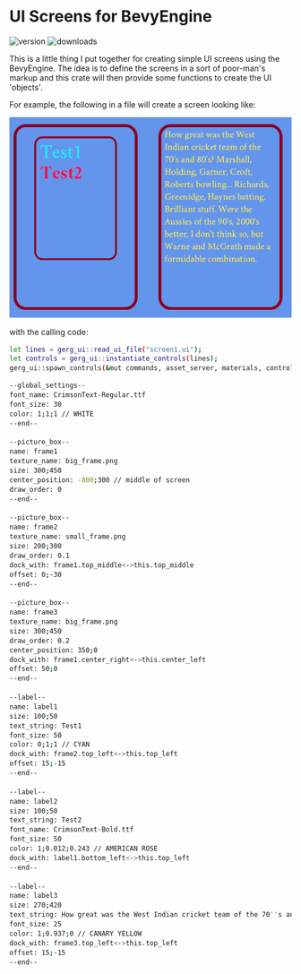 # UI Screens for BevyEngine

![version](https://img.shields.io/crates/v/gerg_ui)
![downloads](https://img.shields.io/crates/d/gerg_ui)

This is a little thing I put together for creating simple UI screens using the BevyEngine.
The idea is to define the screens in a sort of poor-man's markup and this crate will then
provide some functions to create the UI 'objects'.

For example, the following in a file will create a screen looking like:

![](Capture.PNG)

with the calling code:
```sh
let lines = gerg_ui::read_ui_file("screen1.ui");
let controls = gerg_ui::instantiate_controls(lines);
gerg_ui::spawn_controls(&mut commands, asset_server, materials, controls);
```

```sh
--global_settings--
font_name: CrimsonText-Regular.ttf
font_size: 30
color: 1;1;1 // WHITE
--end--

--picture_box--
name: frame1
texture_name: big_frame.png
size: 300;450
center_position: -800;300 // middle of screen
draw_order: 0
--end--

--picture_box--
name: frame2
texture_name: small_frame.png
size: 200;300
draw_order: 0.1
dock_with: frame1.top_middle<->this.top_middle
offset: 0;-30
--end--

--picture_box--
name: frame3
texture_name: big_frame.png
size: 300;450
draw_order: 0.2
center_position: 350;0
dock_with: frame1.center_right<->this.center_left
offset: 50;0
--end--

--label--
name: label1
size: 100;50
text_string: Test1
font_size: 50
color: 0;1;1 // CYAN
dock_with: frame2.top_left<->this.top_left
offset: 15;-15
--end--

--label--
name: label2
size: 100;50
text_string: Test2
font_name: CrimsonText-Bold.ttf
font_size: 50
color: 1;0.012;0.243 // AMERICAN ROSE
dock_with: label1.bottom_left<->this.top_left
--end--

--label--
name: label3
size: 270;420
text_string: How great was the West Indian cricket team of the 70''s and 80''s? Marshall, Holding, Garner, Croft, Roberts bowling... Richards, Greenidge, Haynes batting. Brilliant stuff. Were the Aussies of the 90''s, 2000''s better, I don''t think so, but Warne and McGrath made a formidable combination.
font_size: 25
color: 1;0.937;0 // CANARY YELLOW
dock_with: frame3.top_left<->this.top_left
offset: 15;-15
--end--
```
